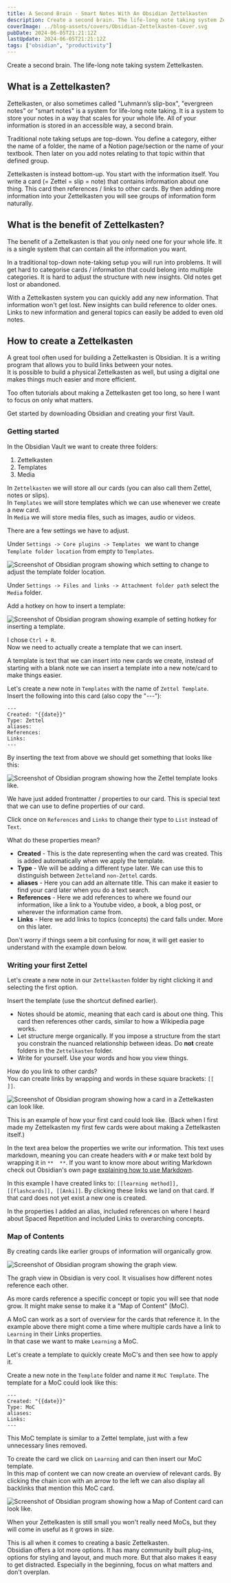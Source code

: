 ```yaml
---
title: A Second Brain - Smart Notes With An Obsidian Zettelkasten
description: Create a second brain. The life-long note taking system Zettelkasten.
coverImage: ../blog-assets/covers/Obsidian-Zettelkasten-Cover.svg
pubDate: 2024-06-05T21:21:12Z
lastUpdate: 2024-06-05T21:21:12Z
tags: ["obsidian", "productivity"]
---
```


Create a second brain. The life-long note taking system Zettelkasten.

## What is a Zettelkasten?
Zettelkasten, or also sometimes called "Luhmann’s slip-box", "evergreen notes" or "smart notes" is a system for life-long note taking. It is a system to store your notes in a way that scales for your whole life. All of your information is stored in an accessible way, a second brain.

Traditional note taking setups are top-down. You define a category, either the name of a folder, the name of a Notion page/section or the name of your textbook. Then later on you add notes relating to that topic within that defined group.

Zettelkasten is instead bottom-up. You start with the information itself. You write a card (= Zettel = slip = note) that contains information about one thing. This card then references / links to other cards. By then adding more information into your Zettelkasten you will see groups of information form naturally.

## What is the benefit of Zettelkasten?
The benefit of a Zettelkasten is that you only need one for your whole life. It is a single system that can contain all the information you want.

In a traditional top-down note-taking setup you will run into problems. It will get hard to categorise cards / information that could belong into multiple categories. It is hard to adjust the structure with new insights. Old notes get lost or abandoned.

With a Zettelkasten system you can quickly add any new information. That information won't get lost. New insights can build reference to older ones. Links to new information and general topics can easily be added to even old notes.

## How to create a Zettelkasten
A great tool often used for building a Zettelkasten is Obsidian. It is a writing program that allows you to build links between your notes.  
It is possible to build a physical Zettelkasten as well, but using a digital one makes things much easier and more efficient.

Too often tutorials about making a Zettelkasten get too long, so here I want to focus on only what matters.

Get started by downloading Obsidian and creating your first Vault.

### Getting started
In the Obsidian Vault we want to create three folders:
1. Zettelkasten
2. Templates
3. Media

In `Zettelkasten` we will store all our cards (you can also call them Zettel, notes or slips).  
In `Templates` we will store templates which we can use whenever we create a new card.  
In `Media` we will store media files, such as images, audio or videos.

There are a few settings we have to adjust.

Under `Settings -> Core plugins -> Templates ` we want to change `Template folder location` from empty to `Templates`.

![Screenshot of Obsidian program showing which setting to change to adjust the template folder location.](../blog-assets/images/Obsidian-Zettelkasten-Setup-Template-Settings.png)

Under `Settings -> Files and links -> Attachment folder path` select the `Media` folder.

Add a hotkey on how to insert a template:

![Screenshot of Obsidian program showing example of setting hotkey for inserting a template.](../blog-assets/images/Obsidian-Zettelkasten-Setup-Template-Hotkey.png)

I chose `Ctrl + R`.  
Now we need to actually create a template that we can insert.

A template is text that we can insert into new cards we create, instead of starting with a blank note we can insert a template into a new note/card to make things easier.

Let's create a new note in `Templates` with the name of `Zettel Template`.
Insert the following into this card (also copy the "---"):

```
---
Created: "{{date}}"
Type: Zettel
aliases: 
References: 
Links:
---
```

By inserting the text from above we should get something that looks like this:

![Screenshot of Obsidian program showing how the Zettel template looks like.](../blog-assets/images/Obsidian-Zettelkasten-Setup-Zettel-Template.png)

We have just added frontmatter / properties to our card. This is special text that we can use to define properties of our card.

Click once on `References` and `Links` to change their type to `List` instead of `Text`.

What do these properties mean?
- **Created** - This is the date representing when the card was created. This is added automatically when we apply the template.
- **Type** - We will be adding a different type later. We can use this to distinguish between `Zettel`and `non-Zettel` cards.
- **aliases** - Here you can add an alternate title. This can make it easier to find your card later when you do a text search.
- **References** - Here we add references to where we found our information, like a link to a Youtube video, a book, a blog post, or wherever the information came from.
- **Links** - Here we add links to topics (concepts) the card falls under. More on this later.

Don't worry if things seem a bit confusing for now, it will get easier to understand with the example down below.

### Writing your first Zettel
Let's create a new note in our `Zettelkasten` folder by right clicking it and selecting the first option.

Insert the template (use the shortcut defined earlier).

- Notes should be atomic, meaning that each card is about one thing. This card then references other cards, similar to how a Wikipedia page works.
- Let structure merge organically. If you impose a structure from the start you constrain the nuanced relationship between ideas. Do **not** create folders in the `Zettelkasten` folder.  
- Write for yourself. Use your words and how you view things.

How do you link to other cards?  
You can create links by wrapping and words in these square brackets: `[[  ]]`.

![Screenshot of Obsidian program showing how a card in a Zettelkasten can look like.](../blog-assets/images/Obsidian-Zettelkasten-Setup-Card-Example.png)

This is an example of how your first card could look like. (Back when I first made my Zettelkasten my first few cards were about making a Zettelkasten itself.)

In the text area below the properties we write our information. This text uses markdown, meaning you can create headers with `#` or make text bold by wrapping it in `**  **`. If you want to know more about writing Markdown check out Obsidian's own page [explaining how to use Markdown](https://help.obsidian.md/Editing+and+formatting/Basic+formatting+syntax).

In this example I have created links to: `[[learning method]], [[flashcards]], [[Anki]]`. By clicking these links we land on that card. If that card does not yet exist a new one is created.

In the properties I added an alias, included references on where I heard about Spaced Repetition and included Links to overarching concepts.

### Map of Contents
By creating cards like earlier groups of information will organically grow.

![Screenshot of Obsidian program showing the graph view.](../blog-assets/images/Obsidian-Zettelkasten-Setup-Graph-View.png)

The graph view in Obsidian is very cool. It visualises how different notes reference each other.

As more cards reference a specific concept or topic you will see that node grow. It might make sense to make it a "Map of Content" (MoC).

A MoC can work as a sort of overview for the cards that reference it. In the example above there might come a time where multiple cards have a link to `Learning` in their Links properties.  
In that case we want to make `Learning` a MoC.

Let's create a template to quickly create MoC's and then see how to apply it.

Create a new note in the `Template` folder and name it `MoC Template`. The template for a MoC could look like this:

```
---
Created: "{{date}}"
Type: MoC
aliases: 
Links:
---
```

This MoC template is similar to a Zettel template, just with a few unnecessary lines removed.

To create the card we click on `Learning` and can then insert our MoC template.  
In this map of content we can now create an overview of relevant cards. By clicking the chain icon with an arrow to the left we can also display all backlinks that mention this MoC card.

![Screenshot of Obsidian program showing how a Map of Content card can look like.](../blog-assets/images/Obsidian-Zettelkasten-Setup-MOC-Example.png)

When your Zettelkasten is still small you won't really need MoCs, but they will come in useful as it grows in size.

This is all when it comes to creating a basic Zettelkasten.  
Obsidian offers a lot more options. It has many community built plug-ins, options for styling and layout, and much more. But that also makes it easy to get distracted. Especially in the beginning, focus on what matters and don't overplan.